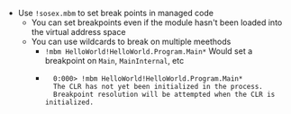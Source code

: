 - Use `!sosex.mbm` to set break points in managed code
  - You can set breakpoints even if the module hasn't been loaded into the virtual address space
  - You can use wildcards to break on multiple meethods
    - `!mbm HelloWorld!HelloWorld.Program.Main*` Would set a breakpoint on `Main`, `MainInternal`, etc
    - 
            0:000> !mbm HelloWorld!HelloWorld.Program.Main*
            The CLR has not yet been initialized in the process.
            Breakpoint resolution will be attempted when the CLR is initialized.
